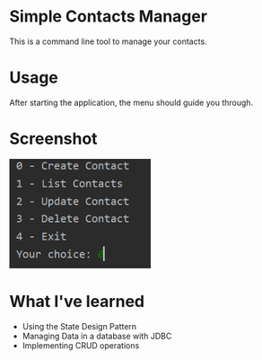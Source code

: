 # Simple Contacts Manager
This is a command line tool to manage your contacts.

# Usage
After starting the application, the menu should guide you through.

# Screenshot
<img src="screenshots/menu.png" width="50%"/>

# What I've learned
- Using the State Design Pattern
- Managing Data in a database with JDBC
- Implementing CRUD operations
